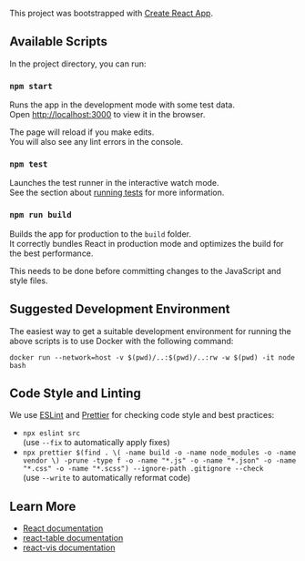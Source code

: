This project was bootstrapped with [Create React App](https://github.com/facebook/create-react-app).

## Available Scripts

In the project directory, you can run:

### `npm start`

Runs the app in the development mode with some test data.<br>
Open [http://localhost:3000](http://localhost:3000) to view it in the browser.

The page will reload if you make edits.<br>
You will also see any lint errors in the console.

### `npm test`

Launches the test runner in the interactive watch mode.<br>
See the section about [running tests](https://facebook.github.io/create-react-app/docs/running-tests) for more information.

### `npm run build`

Builds the app for production to the `build` folder.<br>
It correctly bundles React in production mode and optimizes the build for the best performance.

This needs to be done before committing changes to the JavaScript and style files.

## Suggested Development Environment

The easiest way to get a suitable development environment
for running the above scripts is to use Docker with the following command:

```
docker run --network=host -v $(pwd)/..:$(pwd)/..:rw -w $(pwd) -it node bash
```

## Code Style and Linting

We use [ESLint](https://eslint.org/) and [Prettier](https://prettier.io/)
for checking code style and best practices:

- `npx eslint src`<br>
  (use `--fix` to automatically apply fixes)
- `npx prettier $(find . \( -name build -o -name node_modules -o -name vendor \) -prune -type f -o -name "*.js" -o -name "*.json" -o -name "*.css" -o -name "*.scss") --ignore-path .gitignore --check`<br>
  (use `--write` to automatically reformat code)

## Learn More

- [React documentation](https://reactjs.org/)
- [react-table documentation](https://github.com/tannerlinsley/react-table/tree/v6)
- [react-vis documentation](https://uber.github.io/react-vis/documentation)

